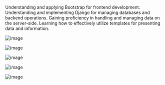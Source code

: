 Understanding and applying Bootstrap for frontend development.
Understanding and implementing Django for managing databases and backend operations.
Gaining proficiency in handling and managing data on the server-side.
Learning how to effectively utilize templates for presenting data and information. 

![image](https://github.com/Jananimdev/company_website/assets/114896359/e6fe7930-0cc0-458c-b1dc-6a9c67784bd9)

![image](https://github.com/Jananimdev/company_website/assets/114896359/efcc5db2-68ff-4663-95b8-fe32d1da485f)

![image](https://github.com/Jananimdev/company_website/assets/114896359/8881b19f-e14c-4793-a559-848b150cc670)


![image](https://github.com/Jananimdev/company_website/assets/114896359/f5d6e4a0-373e-4366-896f-8642a468d577)

![image](https://github.com/Jananimdev/company_website/assets/114896359/a39ab4ef-89f5-4f0e-82d9-ba00e35c02ed)


